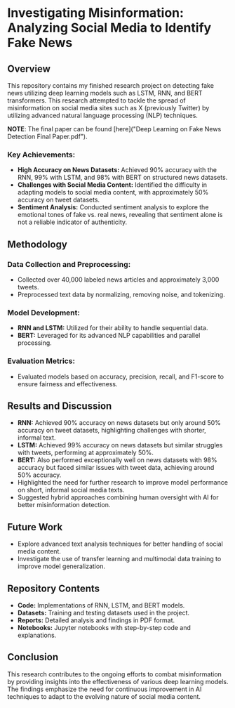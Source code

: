 # Investigating Misinformation: Analyzing Social Media to Identify Fake News

## Overview
This repository contains my finished research project on detecting fake news utilizing deep learning models such as LSTM, RNN, and BERT transformers. This research attempted to tackle the spread of misinformation on social media sites such as X (previously Twitter) by utilizing advanced natural language processing (NLP) techniques.

**NOTE**: The final paper can be found [here]("Deep Learning on Fake News Detection Final Paper.pdf").

### Key Achievements:
- **High Accuracy on News Datasets:** Achieved 90% accuracy with the RNN, 99% with LSTM, and 98% with BERT on structured news datasets.
- **Challenges with Social Media Content:** Identified the difficulty in adapting models to social media content, with approximately 50% accuracy on tweet datasets.
- **Sentiment Analysis:** Conducted sentiment analysis to explore the emotional tones of fake vs. real news, revealing that sentiment alone is not a reliable indicator of authenticity.

## Methodology
### Data Collection and Preprocessing:
- Collected over 40,000 labeled news articles and approximately 3,000 tweets.
- Preprocessed text data by normalizing, removing noise, and tokenizing.

### Model Development:
- **RNN and LSTM:** Utilized for their ability to handle sequential data.
- **BERT:** Leveraged for its advanced NLP capabilities and parallel processing.

### Evaluation Metrics:
- Evaluated models based on accuracy, precision, recall, and F1-score to ensure fairness and effectiveness.

## Results and Discussion
- **RNN:** Achieved 90% accuracy on news datasets but only around 50% accuracy on tweet datasets, highlighting challenges with shorter, informal text.
- **LSTM:** Achieved 99% accuracy on news datasets but similar struggles with tweets, performing at approximately 50%.
- **BERT:** Also performed exceptionally well on news datasets with 98% accuracy but faced similar issues with tweet data, achieving around 50% accuracy.
- Highlighted the need for further research to improve model performance on short, informal social media texts.
- Suggested hybrid approaches combining human oversight with AI for better misinformation detection.

## Future Work
- Explore advanced text analysis techniques for better handling of social media content.
- Investigate the use of transfer learning and multimodal data training to improve model generalization.

## Repository Contents
- **Code:** Implementations of RNN, LSTM, and BERT models.
- **Datasets:** Training and testing datasets used in the project.
- **Reports:** Detailed analysis and findings in PDF format.
- **Notebooks:** Jupyter notebooks with step-by-step code and explanations.

## Conclusion
This research contributes to the ongoing efforts to combat misinformation by providing insights into the effectiveness of various deep learning models. The findings emphasize the need for continuous improvement in AI techniques to adapt to the evolving nature of social media content.
